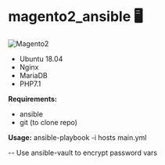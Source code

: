 # magento2_ansible 🖥️
![Magento2](https://wishtech.com.br/wp-content/uploads/elementor/thumbs/magento2-logo-nmsuizg4uu9z0hjd4gcv0m3uybqei3lnne838sddoo.png "Magento2")
- Ubuntu 18.04
- Nginx
- MariaDB
- PHP7.1

**Requirements:**
- ansible
- git (to clone repo)

**Usage:**
ansible-playbook -i hosts main.yml

-- Use ansible-vault to encrypt password vars 
